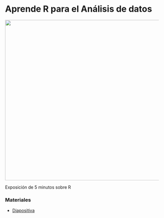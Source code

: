 # Aprende R para el Análisis de datos
<img src="https://i.postimg.cc/4yxrbH8k/aprende-r-para-el-analisis-de-datos.png" width="525"/>

Exposición de 5 minutos sobre R


###  Materiales
- [Diapositiva](https://drive.google.com/)


